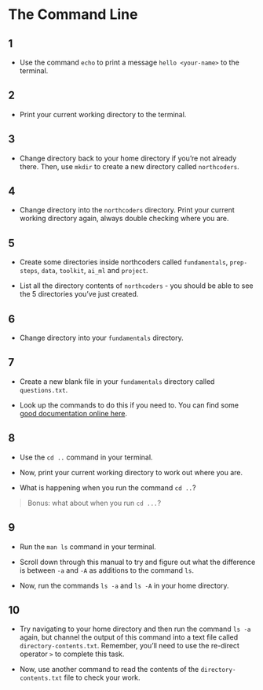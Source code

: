 # The Command Line

## 1

- Use the command `echo` to print a message `hello <your-name>` to the terminal.

## 2

- Print your current working directory to the terminal.

## 3

- Change directory back to your home directory if you’re not already there. Then, use `mkdir` to create a new directory called `northcoders`.

## 4

- Change directory into the `northcoders` directory. Print your current working directory again, always double checking where you are.

## 5

- Create some directories inside northcoders called `fundamentals`, `prep-steps`, `data`, `toolkit`, `ai_ml` and `project`.

- List all the directory contents of `northcoders` - you should be able to see the 5 directories you’ve just created.

## 6

- Change directory into your `fundamentals` directory.

## 7

- Create a new blank file in your `fundamentals` directory called `questions.txt`.

- Look up the commands to do this if you need to. You can find some [good documentation online here](https://oliverelliott.org/post/commandline/).

## 8

- Use the `cd ..` command in your terminal.

- Now, print your current working directory to work out where you are.

- What is happening when you run the command `cd ..`?

>Bonus: what about when you run `cd ...`?

## 9

- Run the `man ls` command in your terminal.

- Scroll down through this manual to try and figure out what the difference is between `-a` and `-A` as additions to the command `ls`.

- Now, run the commands `ls -a` and `ls -A` in your home directory.

## 10

- Try navigating to your home directory and then run the command `ls -a` again, but channel the output of this command into a text file called `directory-contents.txt`. Remember, you’ll need to use the re-direct operator `>` to complete this task.

- Now, use another command to read the contents of the `directory-contents.txt` file to check your work.
